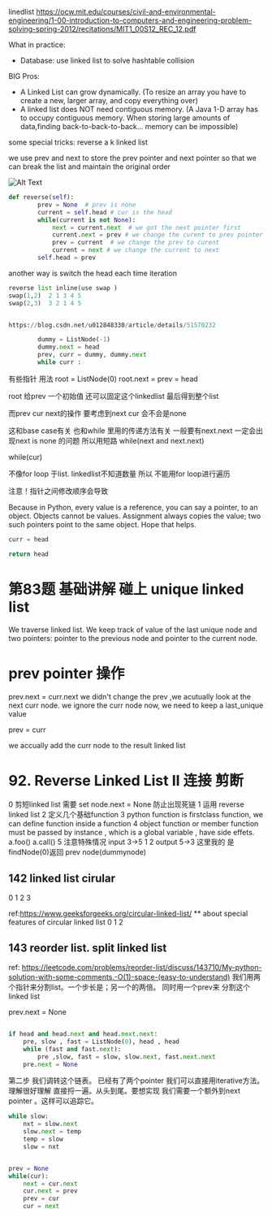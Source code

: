 linedlist
https://ocw.mit.edu/courses/civil-and-environmental-engineering/1-00-introduction-to-computers-and-engineering-problem-solving-spring-2012/recitations/MIT1_00S12_REC_12.pdf



What in practice:
- Database: use linked list to solve hashtable collision



BIG Pros:

- A Linked List can grow dynamically.
(To resize an array you have to create a new, larger array, and copy everything over)
- A linked list does NOT need contiguous memory.
(A Java 1-D array has to occupy contiguous memory. When storing large amounts of data,finding back-to-back-to-back… memory can be impossible)



some special tricks:
reverse a k linked list

we use prev and next to store the prev pointer and next pointer
so that we can break the list and maintain the original order


![Alt Text](https://www.geeksforgeeks.org/wp-content/uploads/RGIF2.gif)

```python
def reverse(self):
        prev = None  # prev is none 
        current = self.head # cur is the head 
        while(current is not None):
            next = current.next  # we got the next pointer first
            current.next = prev # we change the curent to prev pointer
            prev = current  # we change the prev to curent
            current = next # we change the current to next
        self.head = prev
```
another way is switch the head each time iteration
```python
reverse list inline(use swap )
swap(1,2)  2 1 3 4 5
swap(2,3)  3 2 1 4 5


https://blog.csdn.net/u012848330/article/details/51570232


```



```python
        dummy = ListNode(-1)
        dummy.next = head
        prev, curr = dummy, dummy.next
        while curr :
```


有些指针 用法
root = ListNode(0)
root.next = prev = head

root 给prev 一个初始值
还可以固定这个linkedlist 最后得到整个list

而prev cur next的操作 要考虑到next cur 会不会是none 

这和base case有关 也和while 里用的传递方法有关
一般要有next.next 一定会出现next is none 的问题
所以用短路
while(next and next.next)

while(cur)

不像for loop 于list.
linkedlist不知道数量 所以 不能用for loop进行遍历


注意！指针之间修改顺序会导致 

 Because in Python, every value is a reference, you can say a pointer, to an object. Objects cannot be values. Assignment always copies the value; two such pointers point to the same object. Hope that helps.
 
 
 ```python
 curr = head
 
 return head
 
 ```


# 第83题 基础讲解 碰上 unique linked list

We traverse linked list. 
We keep track of value of the last unique node and two pointers: pointer to the previous node and pointer to the current node.

# prev pointer 操作
prev.next = curr.next
we didn't change the prev ,we acutually look at the next curr node. we ignore the curr node now, we need to keep a last_unique value


prev = curr

we accually add the curr node to the result linked list
# 92. Reverse Linked List II  连接 剪断 
0 剪短linked list 需要 set  node.next = None 防止出现死链
1 运用 reverse linked list
2 定义几个基础function
3 python function is firstclass function, we can define function inside a function
4 object function or member function must be passed by instance , which is a global variable , have side effets.
  a.foo() a.call()
5 注意特殊情况 input 3->5 1 2 output 5->3  这里我的 是 findNode(0)返回 prev node(dummynode)


## 142 linked list cirular
0
1
2
3

ref:https://www.geeksforgeeks.org/circular-linked-list/
** about special features of circular linked list
0
1
2
## 143 reorder list. split linked list
ref:
https://leetcode.com/problems/reorder-list/discuss/143710/My-python-solution-with-some-comments.-O(1)-space-(easy-to-understand)
我们用两个指针来分割list。一个步长是；另一个的两倍。
同时用一个prev来 分割这个linked list

prev.next = None
```python

if head and head.next and head.next.next:
    pre, slow , fast = ListNode(0), head , head
    while (fast and fast.next):
        pre ,slow, fast = slow, slow.next, fast.next.next
    pre.next = None

```
第二步 我们调转这个链表。
已经有了两个pointer 我们可以直接用iterative方法。
理解很好理解 直接捋一遍。从头到尾。要想实现 我们需要一个额外到next pointer 。这样可以追踪它。

```python
while slow:
    nxt = slow.next
    slow.next = temp
    temp = slow
    slow = nxt
```

```python

prev = None
while(cur):
    next = cur.next
    cur.next = prev
    prev = cur
    cur = next
    

```
